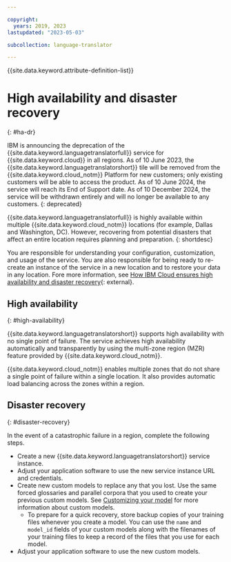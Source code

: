 ```yaml
---

copyright:
  years: 2019, 2023
lastupdated: "2023-05-03"

subcollection: language-translator

---
```


{{site.data.keyword.attribute-definition-list}}

# High availability and disaster recovery
{: #ha-dr}

IBM is announcing the deprecation of the {{site.data.keyword.languagetranslatorfull}} service for {{site.data.keyword.cloud}} in all regions. As of 10 June 2023, the {{site.data.keyword.languagetranslatorshort}} tile will be removed from the {{site.data.keyword.cloud_notm}} Platform for new customers; only existing customers will be able to access the product. As of 10 June 2024, the service will reach its End of Support date. As of 10 December 2024, the service will be withdrawn entirely and will no longer be available to any customers.
{: deprecated}

{{site.data.keyword.languagetranslatorfull}} is highly available within multiple {{site.data.keyword.cloud_notm}} locations (for example, Dallas and Washington, DC). However, recovering from potential disasters that affect an entire location requires planning and preparation.
{: shortdesc}

You are responsible for understanding your configuration, customization, and usage of the service. You are also responsible for being ready to re-create an instance of the service in a new location and to restore your data in any location. Fore more information, see [How IBM Cloud ensures high availability and disaster recovery](/docs/overview?topic=overview-zero-downtime){: external}.

## High availability
{: #high-availability}

{{site.data.keyword.languagetranslatorshort}} supports high availability with no single point of failure. The service achieves high availability automatically and transparently by using the multi-zone region (MZR) feature provided by {{site.data.keyword.cloud_notm}}.

{{site.data.keyword.cloud_notm}} enables multiple zones that do not share a single point of failure within a single location. It also provides automatic load balancing across the zones within a region.


## Disaster recovery
{: #disaster-recovery}

In the event of a catastrophic failure in a region, complete the following steps.

-   Create a new {{site.data.keyword.languagetranslatorshort}} service instance.
-   Adjust your application software to use the new service instance URL and credentials.
-   Create new custom models to replace any that you lost. Use the same forced glossaries and parallel corpora that you used to create your previous custom models. See [Customizing your model](/docs/language-translator?topic=language-translator-customizing#customizing) for more information about custom models.
    -   To prepare for a quick recovery, store backup copies of your training files whenever you create a model. You can use the `name` and `model_id` fields of your custom models along with the filenames of your training files to keep a record of the files that you use for each model.
-   Adjust your application software to use the new custom models.
